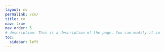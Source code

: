 ```yaml
---
layout: cv
permalink: /cv/
title: cv
nav: true
nav_order: 5
# description: This is a description of the page. You can modify it in '_pages/cv.md'. You can also change or remove the top pdf download button.
toc:
  sidebar: left
---
```

